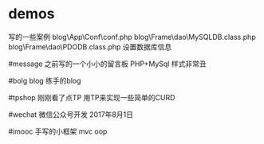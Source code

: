 # demos
写的一些案例
  blog\App\Conf\conf.php
  blog\Frame\dao\MySQLDB.class.php
  blog\Frame\dao\PDODB.class.php
  设置数据库信息


#message
之前写的一个小小的留言板
PHP+MySql 样式非常丑


#bolg
blog 练手的blog   



#tpshop
刚刚看了点TP 用TP来实现一些简单的CURD


#wechat
微信公众号开发 2017年8月1日

#imooc
手写的小框架 mvc oop
